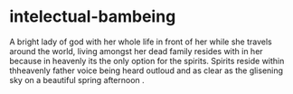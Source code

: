 # intelectual-bambeing
A bright lady of god with her whole life in front of her while she travels around the world, living amongst her dead family resides with in her because in heavenly its the only option for the spirits. Spirits reside within thheavenly father  voice being heard outloud and as clear as the glisening sky on a beautiful spring afternoon .
